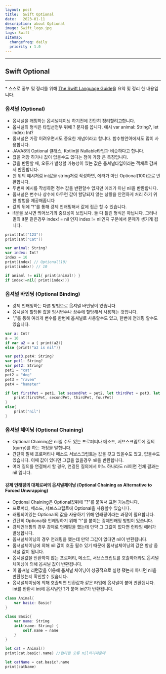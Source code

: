 ```yaml
---
layout: post
title:  Swift Optional
date:   2023-01-11
description: about Optional
image: Swift_logo.jpg
tags: Swift
sitemap:
  changefreq: daily
  priority : 1.0
---
```


---
## Swift Optional
---
\* 스스로 공부 및 정리를 위해 [The Swift Language Guide](https://jusung.gitbook.io/the-swift-language-guide/)을 요약 및 정리 한 내용입니다. 
### 옵셔널 (Optional)
   - 옵셔널을 래핑하는 옵셔널체이닝 하기전에 간단히 정리할려고합니다.
   - 옵셔널의 형식은 타입선언부 뒤에 ? 문자를 씁니다. 예시 var animal: String?, let index: Int?
   - 옵셔널은 가장 어려우면서도 중요한 개념이라고 합니다. 함수형언어에서도 많이 사용합니다.
   - JAVA8의 Optional 클래스, Kotlin을 Nullable타입과 비슷하다고 합니다.
   - 값을 저장 하거나 값이 없을수도 있다는 점이 가장 큰 특징입니다.
   - 값을 반환할 때, 오류가 발생할 가능성이 있는 값은 옵셔널타입이라는 객체로 감싸서 반환합니다.
   - 맨 위의 예시처럼 int값을 string처럼 작성하면, 에러가 아닌 Optional(100)으로 반환합니다.
   - 두번째 예시를 작성하면 정수 값을 반환할수 없지만 에러가 아닌 nil을 반환합니다.
   - 옵셔널은 변수나 상수에 아무런 값이 할당되지 않는 상황을 안전하게 처리 하기 위한 방법을 제공해줍니다
   - 값의 뒤에 "!"를 통해 강제 언래핑해서 값에 접근 할 수 있습니다.
   - if문을 보시면 띄어쓰기의 중요성이 보입니다. 둘 다 틀린 형식은 아닙니다. 그러나 밑의 if문 같은경우 index! = nil 인지 index != nil인지 구분에서 문제가 생기게 됩니다.


```swift
print(Int("123"))
print(Int("Cat"))

var animal: String?
var index: Int?
index = 10
print(index) // Optional(10)
print(index!) // 10

if aniaml != nil{ print(animal!) }
if index!=nil{ print(index!)}

```
### 옵셔널 바인딩 (Optional Binding)
   - 강제 언래핑하는 다른 방법으로 옵셔널 바인딩이 있습니다. 
   - 옵셔널에 할당된 값을 임시변수나 상수에 할당해서 사용하는 것입니다.
   - ","를 통해 여러개 변수를 한번에 옵셔널로 사용할수도 있고, 한번에 언래핑 할수도 있습니다.
```swift
var a: Int?
a = 10
if var a2 = a { print(a2)}
else {print("a2 is nil")}

var pet3,pet4: String?
var pet1: String?
var pet2: String?
pet1 = "cat"
pet2 = "dog"
pet3 = "raven"
pet4 = "hamster"

if let firstPet = pet1, let secondPet = pet2, let thirdPet = pet3, let fourPet = pet4{
    print(firstPet, secondPet, thirdPet, fourPet)
}
else{
    print("nil")
}
```

### 옵셔널 체이닝 (Optional Chaining)
   - Optional Chaining은 nil일 수도 있는 프로퍼티나 메소드, 서브스크립트에 질의(qurry)를 하는 과정을 말합니다.
   - 간단히 말해 프로퍼티나 메소드 서브스크립트는 값을 갖고 있을수도 있고, 없을수도있습니다. 이때 값이 있다면 그값을 없을경우 nil을 반환합니다.
   - 여러 질의를 연결해서 할 경우, 연결된 질의에서 어느 하나라도 nil이면 전체 결과는 nil 입니다.

#### 강제 언래핑의 대체로써의 옵셔널체이닝 (Optional Chaining as Alternative to Forced Unwrapping)
   - Optional Chaining은 Optional값뒤에 "?"를 붙여서 표현 가능합니다.
   - 프로퍼티, 메소드, 서브스크립트에 Optional을 사용할수 있습니다.
   - 래핑되어있는 Optional의 값을 사용하기 위해 언래핑이라는 과정이 필요합니다.
   - 간단히 Optional을 언레핑하기 위해 "!"를 붙이는 강제언래핑 방법이 있습니다.
   - 강제언래핑의 경우 강제로 언래핑을 했는데 만약 그 그값이 없다면 런타임 에러가 발생합니다.
   - 옵셔널체이닝의 경우 언래핑을 했는데 만약 그값이 없다면 nil이 반환됩니다.
   - 옵셔널체이닝에 의해 nil 값이 호출 될수 있기 때문에 옵셔널체이닝의 값은 항상 옵셔널 값이 됩니다.
   - 옵셔널값을 반환하지 않는 프로퍼티, 메소드, 서브스크립트를 호출하더라도 옵셔널체이닝에 의해 옵셔널 값이 반환됩니다.
   - 이 옵셔널 리턴값을 이용해 옵셔널 체이닝이 성공적으로 실행 됐는지 아니면 nil을 반환했는지 확인할수 있습니다.
   - 옵셔널체이닝에 의해 호출되면 반환값과 같은 타입에 옵셔널이 붙어 반환됩니다. int를 반환시 int에 옵셔널인 ?가 붙어 int?가 반환됩니다.

``` swift
class Animal{
    var basic: Basic?
}

class Basic{
    var name: String
    init(name: String) {
        self.name = name
    }
}

let cat = Animal()
print(cat.basic!.name) //런타임 오류 nil이기때문에

let catName = cat.basic?.name
print(catName)